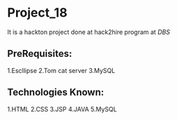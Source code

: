 # Project_18
It is a hackton project done at hack2hire program at *DBS*

## PreRequisites:
1.Escllipse
2.Tom cat server
3.MySQL

## Technologies Known:
1.HTML
2.CSS
3.JSP
4.JAVA
5.MySQL
